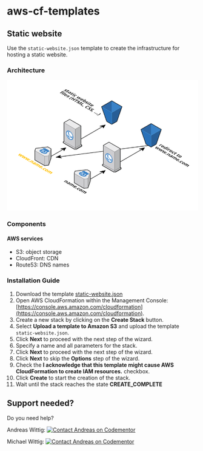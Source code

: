 # aws-cf-templates

## Static website

Use the `static-website.json` template to create the infrastructure for hosting a static website. 

### Architecture

![Architecture](./static-website.png?raw=true "Architecture")

### Components

#### AWS services

* S3: object storage
* CloudFront: CDN
* Route53: DNS names

### Installation Guide

1. Download the template [static-website.json](https://raw.githubusercontent.com/widdix/aws-cf-templates/master/static-website/static-website.json)
1. Open AWS CloudFormation within the Management Console: [https://console.aws.amazon.com/cloudformation](https://console.aws.amazon.com/cloudformation).
1. Create a new stack by clicking on the **Create Stack** button.
1. Select **Upload a template to Amazon S3** and upload the template `static-website.json`.
1. Click **Next** to proceed with the next step of the wizard.
1. Specify a name and all parameters for the stack.
1. Click **Next** to proceed with the next step of the wizard.
1. Click **Next** to skip the **Options** step of the wizard.
1. Check the **I acknowledge that this template might cause AWS CloudFormation to create IAM resources.** checkbox.
1. Click **Create** to start the creation of the stack.
1. Wait until the stack reaches the state **CREATE_COMPLETE**

## Support needed?

Do you need help?

Andreas Wittig: [![Contact Andreas on Codementor](https://cdn.codementor.io/badges/contact_me_github.svg)](https://www.codementor.io/andreaswittig)

Michael Wittig: [![Contact Andreas on Codementor](https://cdn.codementor.io/badges/contact_me_github.svg)](https://www.codementor.io/andreaswittig)
